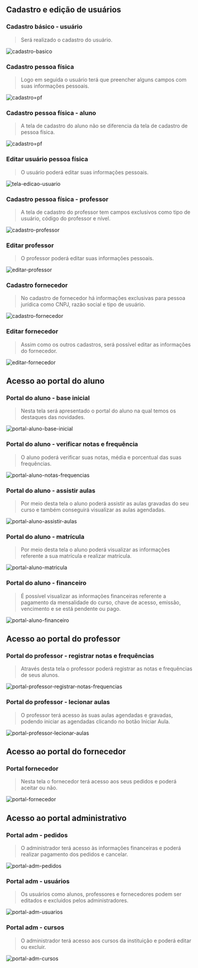 ## Cadastro e edição de usuários

### Cadastro básico - usuário

> Será realizado o cadastro do usuário.

![cadastro-basico](https://github.com/david-duartep/Projeto-Integrador-Grupo-38/assets/160237872/5b4afc8d-a2b1-41a8-b906-1f263a672680)


### Cadastro pessoa física

> Logo em seguida o usuário terá que preencher alguns campos com suas informações pessoais.

![cadastro=pf](https://github.com/david-duartep/Projeto-Integrador-Grupo-38/assets/160237872/88b2292e-d7dc-4396-8113-712b81fdd056)


### Cadastro pessoa física - aluno

> A tela de cadastro do aluno não se diferencia da tela de cadastro de pessoa física.

![cadastro=pf](https://github.com/david-duartep/Projeto-Integrador-Grupo-38/assets/160237872/69e715b5-ce87-4d1b-950a-c98be613f0fb)


### Editar usuário pessoa física

> O usuário poderá editar suas informações pessoais.

![tela-edicao-usuario](https://github.com/david-duartep/Projeto-Integrador-Grupo-38/assets/160237872/727fe586-20aa-4fa8-b307-137626550598)


### Cadastro pessoa física - professor

> A tela de cadastro do professor tem campos exclusivos como tipo de usuário, código do professor e nível.

![cadastro-professor](https://github.com/david-duartep/Projeto-Integrador-Grupo-38/assets/160237872/cb6b93f7-cb65-4757-beaf-b5cd6967ef12)


### Editar professor

> O professor poderá editar suas informações pessoais.

![editar-professor](https://github.com/david-duartep/Projeto-Integrador-Grupo-38/assets/160237872/41282b1e-9c30-479b-b8a9-d0bc278afe72)


### Cadastro fornecedor

> No cadastro de fornecedor há informações exclusivas para pessoa jurídica como CNPJ, razão social e tipo de usuário.

![cadastro-fornecedor](https://github.com/david-duartep/Projeto-Integrador-Grupo-38/assets/160237872/8c7b765b-4f0e-4da7-8a85-d567b05995fa)


### Editar fornecedor

> Assim como os outros cadastros, será possível editar as informações do fornecedor.

![editar-fornecedor](https://github.com/david-duartep/Projeto-Integrador-Grupo-38/assets/160237872/36863763-c37e-4128-9dee-01ce98bc8d59)


## Acesso ao portal do aluno

### Portal do aluno - base inicial

> Nesta tela será apresentado o portal do aluno na qual temos os destaques das novidades.

![portal-aluno-base-inicial](https://github.com/david-duartep/Projeto-Integrador-Grupo-38/assets/160237872/082535b7-9c49-4dbc-a7d7-4ca914a02049)


### Portal do aluno - verificar notas e frequência

> O aluno poderá verificar suas notas, média e porcentual das suas frequências.

![portal-aluno-notas-frequencias](https://github.com/david-duartep/Projeto-Integrador-Grupo-38/assets/160237872/f43f61fa-bde8-4e60-96e5-9be9830e9e40)


### Portal do aluno - assistir aulas

> Por meio desta tela o aluno poderá assistir as aulas gravadas do seu curso e também conseguirá visualizar as aulas agendadas.

![portal-aluno-assistir-aulas](https://github.com/david-duartep/Projeto-Integrador-Grupo-38/assets/160237872/3d4b58a4-2e23-4a1b-ace3-5882df1c57cf)


### Portal do aluno - matrícula

> Por meio desta tela o aluno poderá visualizar as informações referente a sua matrícula e realizar matrícula.

![portal-aluno-matricula](https://github.com/david-duartep/Projeto-Integrador-Grupo-38/assets/160237872/f12bd43c-8bc7-48a7-8b60-eda1f4da532a)


### Portal do aluno - financeiro

> É possível visualizar as informações financeiras referente a pagamento da mensalidade do curso, chave de acesso, emissão, vencimento e se está pendente ou pago.

![portal-aluno-financeiro](https://github.com/david-duartep/Projeto-Integrador-Grupo-38/assets/160237872/2c08fd24-9e35-4e6a-93bc-4642f15bd6be)


## Acesso ao portal do professor

### Portal do professor - registrar notas e frequências

> Através desta tela o professor poderá registrar as notas e frequências de seus alunos.

![portal-professor-registrar-notas-frequencias](https://github.com/david-duartep/Projeto-Integrador-Grupo-38/assets/160237872/67700a7b-51b4-44ee-8d0e-dc2f442c3377)


### Portal do professor - lecionar aulas

> O professor terá acesso às suas aulas agendadas e gravadas, podendo iniciar as agendadas clicando no botão Iniciar Aula.

![portal-professor-lecionar-aulas](https://github.com/david-duartep/Projeto-Integrador-Grupo-38/assets/160237872/4b407c22-cd10-46f4-8174-524f8b98c1a6)


## Acesso ao portal do fornecedor

### Portal fornecedor

> Nesta tela o fornecedor terá acesso aos seus pedidos e poderá aceitar ou não.

![portal-fornecedor](https://github.com/david-duartep/Projeto-Integrador-Grupo-38/assets/160237872/03729209-0643-419b-a573-f747657152e4)


## Acesso ao portal administrativo

### Portal adm - pedidos

> O administrador terá acesso às informações financeiras e poderá realizar pagamento dos pedidos e cancelar.

![portal-adm-pedidos](https://github.com/david-duartep/Projeto-Integrador-Grupo-38/assets/160237872/d219dec6-d89d-4303-bc7f-b36c2f9abd33)


### Portal adm - usuários

> Os usuários como alunos, professores e fornecedores podem ser editados e excluidos pelos administradores.

![portal-adm-usuarios](https://github.com/david-duartep/Projeto-Integrador-Grupo-38/assets/160237872/ce7ad6c5-820e-4938-8609-b1e981a2921f)


### Portal adm - cursos

> O administrador terá acesso aos cursos da instituição e poderá editar ou excluir.

![portal-adm-cursos](https://github.com/david-duartep/Projeto-Integrador-Grupo-38/assets/160237872/c609f081-fe86-4773-a5b4-6afaa80702b2)
